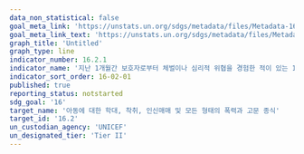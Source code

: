 ```yaml
---
data_non_statistical: false
goal_meta_link: 'https://unstats.un.org/sdgs/metadata/files/Metadata-16-02-01.pdf'
goal_meta_link_text: 'https://unstats.un.org/sdgs/metadata/files/Metadata-16-02-01.pdf'
graph_title: 'Untitled'
graph_type: line
indicator_number: 16.2.1
indicator_name: '지난 1개월간 보호자로부터 체벌이나 심리적 위협을 경험한 적이 있는 1-17세 아동 비율'
indicator_sort_order: 16-02-01
published: true
reporting_status: notstarted
sdg_goal: '16'
target_name: '아동에 대한 학대, 착취, 인신매매 및 모든 형태의 폭력과 고문 종식'
target_id: '16.2'
un_custodian_agency: 'UNICEF'
un_designated_tier: 'Tier II'
---
```

